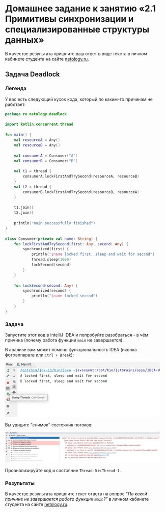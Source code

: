 # Домашнее задание к занятию «2.1 Примитивы синхронизации и специализированные структуры данных»

В качестве результата пришлите ваш ответ в виде текста в личном кабинете студента на сайте [netology.ru](https://netology.ru).

## Задача Deadlock

### Легенда

У вас есть следующий кусок кода, который по каким-то причинам не работает:

```kotlin
package ru.netology.deadlock

import kotlin.concurrent.thread

fun main() {
    val resourceA = Any()
    val resourceB = Any()

    val consumerA = Consumer("A")
    val consumerB = Consumer("B")

    val t1 = thread {
        consumerA.lockFirstAndTrySecond(resourceA, resourceB)
    }
    val t2 = thread {
        consumerB.lockFirstAndTrySecond(resourceB, resourceA)
    }

    t1.join()
    t2.join()

    println("main successfully finished")
}

class Consumer(private val name: String) {
    fun lockFirstAndTrySecond(first: Any, second: Any) {
        synchronized(first) {
            println("$name locked first, sleep and wait for second")
            Thread.sleep(1000)
            lockSecond(second)
        }
    }

    fun lockSecond(second: Any) {
        synchronized(second) {
            println("$name locked second")
        }
    }
}
```

### Задача

Запустите этот код в IntelliJ IDEA и попробуйте разобраться - в чём причина (почему работа функции `main` не завершается).

В анализе вам может помочь функциональность IDEA (иконка фотоаппарата или `Ctrl + Break`):

![](pic/dump-threads.png)

Вы увидите "снимок" состояния потоков:

![](pic/threads-dump.png)

Проанализируйте код и состояние `Thread-0` и `Thread-1`.

### Результаты

В качестве результата пришлите текст ответа на вопрос "*По какой причине не завершается работа функции `main`?"* в личном кабинете студента на сайте [netology.ru](https://netology.ru).
